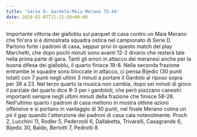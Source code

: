 ```yaml
---
title: 'Serie D: Gardolo-Maia Merano 75-54'
date: 2010-02-07T21:12:56+00:00
---
```

Importante vittoria dei gialloblu sul parquet di casa contro un Maia Merano che fin'ora si è dimostrata squadra ostica nel campionato di Serie D. Partono forte i padroni di casa, seppur privi in questo match del play Marchetti, che dopo pochi minuti sono avanti 12-2 divario che resterà tale nella prima parte di gara. Tanti gli errori in attacco dei meranesi anche per la buona difesa dei gialloblu, il quarto finisce 19-8. Nella seconda frazione entrambe le squadre sono bloccate in attacco, ci pensa Bijedic (30 punti totali) con 7 punti negli ultimi 3 minuti a portare il Gardolo al riposo sopra per 38 a 23. Nel terzo quarto la musica non cambia, dopo sei minuti di gioco il parziale del quarto dice 9-3 per i gardoloti, che però piazzano canestri importanti sempre negli ultimi minuti della frazione che finisce 58-28. Nell'ultimo quarto i padroni di casa mettono in mostra ottime azioni offensive e si portano in vantaggio di 30 punti, nel finale Merano colma un pò il gap quando l'attenzione dei padroni di casa cala notevolmente.
Proch 2, Lucchini 11, Rodler 5, Pederzolli 6, Dallabetta, Trivarelli, Casagrande 6, Bijedic 30, Baldo, Bertotti 7, Pedrotti 8.